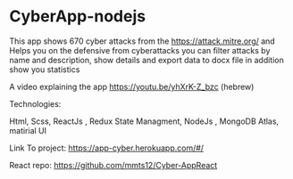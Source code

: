 # CyberApp-nodejs

This app shows 670 cyber attacks from the https://attack.mitre.org/ and Helps you on the defensive from cyberattacks
you can filter attacks by name and description, show details and export data to docx file in addition show you statistics 

A video explaining the app https://youtu.be/yhXrK-Z_bzc (hebrew)

Technologies:

Html, Scss, ReactJs , Redux State Managment, NodeJs , MongoDB Atlas, matirial UI

Link To project: https://app-cyber.herokuapp.com/#/

React repo: https://github.com/mmts12/Cyber-AppReact
